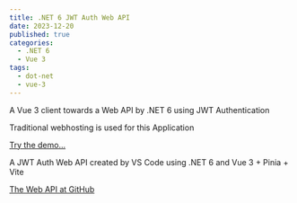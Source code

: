```yaml
---
title: .NET 6 JWT Auth Web API 
date: 2023-12-20
published: true
categories:
  - .NET 6
  - Vue 3
tags:
  - dot-net
  - vue-3
---
```



A Vue 3 client towards a Web API by .NET 6 using JWT Authentication

Traditional webhosting is used for this Application

<a href="https://vue.jwt.auth.client.persteenolsen.com/" target="_blank" title="Vue 3 + Web API in .NET 6" using JWT Auth>Try the demo...</a>

<p>A JWT Auth Web API created by VS Code using .NET 6 and Vue 3 + Pinia + Vite</p>

<a href="https://github.com/persteenolsen/dotnet-6-jwt-auth-api" target="_blank">The Web API at GitHub</a>
